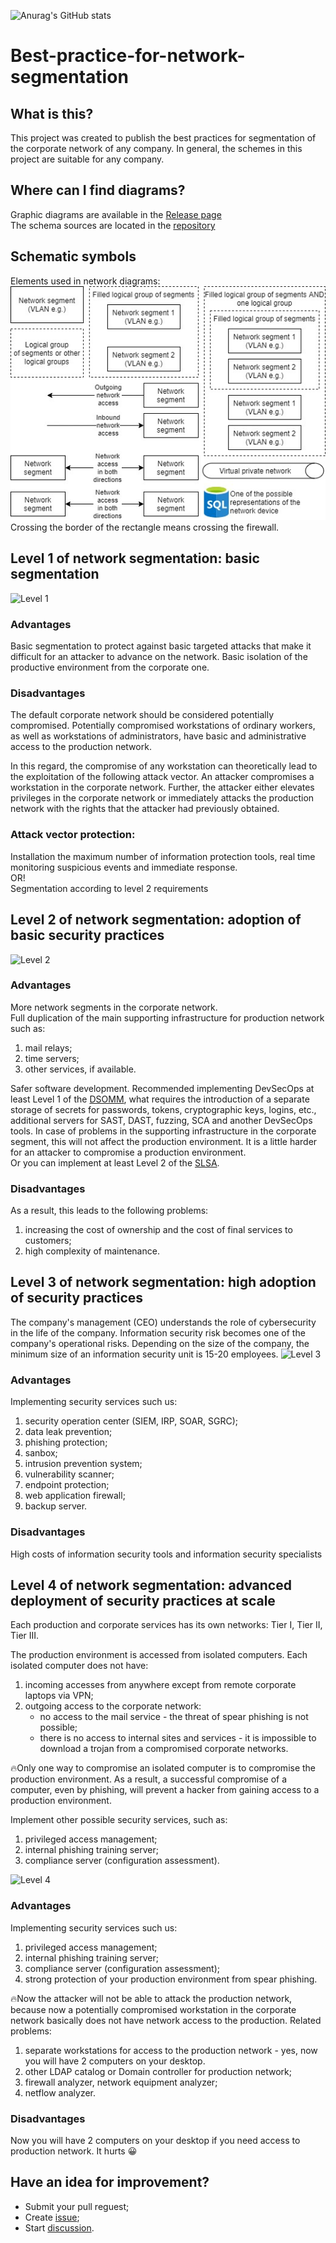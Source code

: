 ![Anurag's GitHub stats](https://github-readme-stats.vercel.app/api?username=sergiomarotco&show_icons=true&theme=radical)
# Best-practice-for-network-segmentation
## What is this?
This project was created to publish the best practices for segmentation of the corporate network of any company. In general, the schemes in this project are suitable for any company.

## Where can I find diagrams?
Graphic diagrams are available in the [Release page](https://github.com/sergiomarotco/Best-practice-for-network-segmentation/releases)</br>
The schema sources are located in the [repository](https://github.com/sergiomarotco/Best-practice-for-network-segmentation)

## Schematic symbols
Elements used in network diagrams:<br/>
![Schematic symbols](https://github.com/sergiomarotco/Best-practice-for-network-segmentation/blob/main/Schematic%20symbols/Schematic%20symbols.jpg)<br/>
Crossing the border of the rectangle means crossing the firewall.

## Level 1 of network segmentation: basic segmentation<br/>
![Level 1](https://github.com/sergiomarotco/Best-practice-for-network-segmentation/releases/download/2.1/Network.segmentation.Level.1.jpg)

### Advantages
Basic segmentation to protect against basic targeted attacks that make it difficult for an attacker to advance on the network.
Basic isolation of the productive environment from the corporate one.

### Disadvantages
The default corporate network should be considered potentially compromised. Potentially compromised workstations of ordinary workers, as well as workstations of administrators, have basic and administrative access to the production network.

In this regard, the compromise of any workstation can theoretically lead to the exploitation of the following attack vector. An attacker compromises a workstation in the corporate network. Further, the attacker either elevates privileges in the corporate network or immediately attacks the production network with the rights that the attacker had previously obtained.

### Attack vector protection:
Installation the maximum number of information protection tools, real time monitoring suspicious events and immediate response.<br/>
OR!<br/>
Segmentation according to level 2 requirements<br/>

## Level 2 of network segmentation: adoption of basic security practices<br/>
![Level 2](https://github.com/sergiomarotco/Best-practice-for-network-segmentation/releases/download/2.1/Network.segmentation.Level.2.jpg)

### Advantages
More network segments in the corporate network.<br/>
Full duplication of the main supporting infrastructure for production network such as:
1. mail relays;
2. time servers;
3. other services, if available.<br/>

Safer software development. Recommended implementing DevSecOps at least Level 1 of the [DSOMM](https://dsomm.timo-pagel.de/index.php), what requires the introduction of a separate storage of secrets for passwords, tokens, cryptographic keys, logins, etc., additional servers for SAST, DAST, fuzzing, SCA and another DevSecOps tools.
In case of problems in the supporting infrastructure in the corporate segment, this will not affect the production environment.
It is a little harder for an attacker to compromise a production environment.<br/>
Or you can implement at least Level 2 of the [SLSA](https://slsa.dev).

### Disadvantages
As a result, this leads to the following problems:
1. increasing the cost of ownership and the cost of final services to customers;
2. high complexity of maintenance.

## Level 3 of network segmentation: high adoption of security practices<br/>
The company's management (CEO) understands the role of cybersecurity in the life of the company. Information security risk becomes one of the company's operational risks. Depending on the size of the company, the minimum size of an information security unit is 15-20 employees.
![Level 3](https://github.com/sergiomarotco/network-segmentation-cheet-sheet/releases/download/3.0/Network.segmentation.Level.3.jpg)

### Advantages
Implementing security services such us:
1. security operation center (SIEM, IRP, SOAR, SGRC);
2. data leak prevention;
3. phishing protection;
4. sanbox;
5. intrusion prevention system;
6. vulnerability scanner;
7. endpoint protection;
8. web application firewall;
9. backup server.

### Disadvantages
High costs of information security tools and information security specialists

## Level 4 of network segmentation: advanced deployment of security practices at scale
Each production and corporate services has its own networks: Tier I, Tier II, Tier III.

The production environment is accessed from isolated computers. Each isolated computer does not have:
1. incoming accesses from anywhere except from remote corporate laptops via VPN;
2. outgoing access to the corporate network:
   - no access to the mail service - the threat of spear phishing is not possible;
   - there is no access to internal sites and services - it is impossible to download a trojan from a compromised corporate networks.

🔥Only one way to compromise an isolated computer is to compromise the production environment. As a result, a successful compromise of a computer, even by phishing, will prevent a hacker from gaining access to a production environment.

Implement other possible security services, such as:
1. privileged access management;
2. internal phishing training server;
3. compliance server (configuration assessment).

![Level 4](https://github.com/sergiomarotco/network-segmentation-cheet-sheet/releases/download/4.0/Network.segmentation.Level.4.jpg)

### Advantages
Implementing security services such us:
1. privileged access management;
2. internal phishing training server;
3. compliance server (configuration assessment);
4. strong protection of your production environment from spear phishing.

🔥Now the attacker will not be able to attack the production network, because now a potentially compromised workstation in the corporate network basically does not have network access to the production. Related problems:
1. separate workstations for access to the production network - yes, now you will have 2 computers on your desktop.
2. other LDAP catalog or Domain controller for production network;
3. firewall analyzer, network equipment analyzer;
4. netflow analyzer.

### Disadvantages
Now you will have 2 computers on your desktop if you need access to production network. It hurts 😀

## Have an idea for improvement?
* Submit your pull reguest;
* Create [issue](https://github.com/sergiomarotco/Best-practice-for-network-segmentation/issues/new);
* Start [discussion](https://github.com/sergiomarotco/Best-practice-for-network-segmentation/discussions/new).
